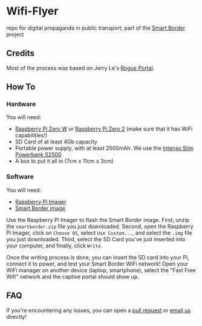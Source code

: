 # Wifi-Flyer

repo for digital propaganda in public transport, part of the [Smart Border](https://smartborders.world/) project

## Credits

Most of the process was based on Jerry Le's [Rogue Portal](https://jerryryle.github.io/rogueportal/).

## How To

### Hardware

You will need:

- [Raspberry Pi Zero W](https://www.raspberrypi.com/products/raspberry-pi-zero-2-w/) or [Raspberry Pi Zero 2](https://www.raspberrypi.com/products/raspberry-pi-zero-w/) (make sure that it has WiFi capabilities!)
- SD Card of at least 4Gb capacity
- Portable power supply, with at least 2500mAh. We use the [Intenso Slim Powerbank S2500](https://media.itscope.com/o/objects/mmo_29728885_1478250544_7341_6783.pdf)
- A box to put it all in (7cm x 11cm x 3cm)

### Software

You will need:

- [Raspberry Pi Imager](https://www.raspberrypi.com/software/)
- [Smart Border image](https://drive.google.com/file/d/1eU6jIbQRlcRVr8P86bTKLpCLH1J2THCQ/view?usp=sharing)

Use the Raspberry Pi Imager to flash the Smart Border image. First, unzip the `smartborder.zip` file you just downloaded. Second, open the Raspberry Pi Imager, click on `Choose OS`, select `Use Custom...`, and select the `.img` file you just downloaded. Third, select the SD Card you've just inserted into your computer, and finally, click `Write`.

Once the writing process is done, you can insert the SD card into your Pi, connect it to power, and test your Smart Border WiFi network! Open your WiFi manager on another device (laptop, smartphone), select the "Fast Free Wifi" network and the captive portal should show up.

## FAQ

If you're encountering any issues, you can open a [pull request](https://github.com/periode/wifi-flyer/pulls) or [email us](mailto:pierre.depaz@gmail.com) directly!
